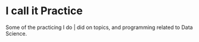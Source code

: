 # I call it Practice
Some of the practicing I do | did on topics, and programming related to Data Science.
